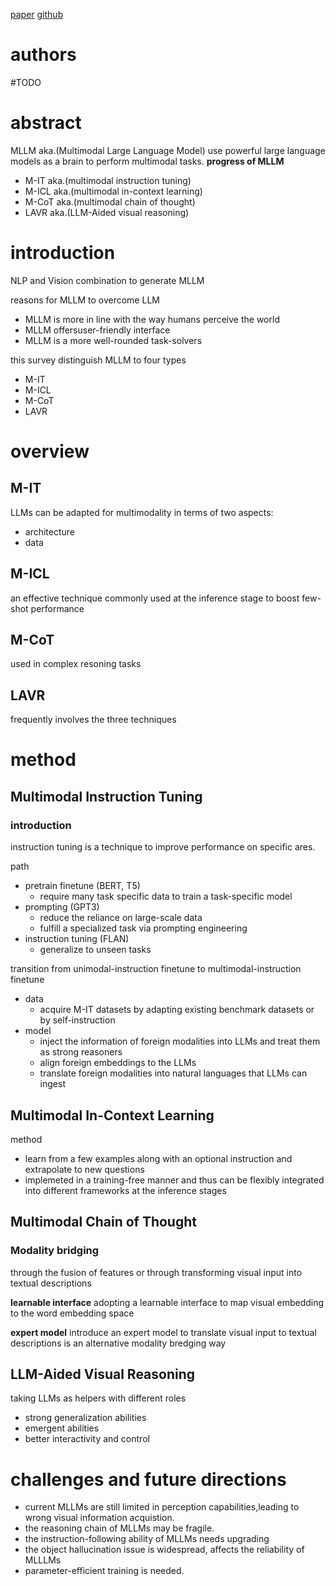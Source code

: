 <!--
 * @Descripttion: 
 * @version: 1.0
 * @Author: Areebol
 * @Date: 2023-07-01 10:24:54
-->

[paper](https://arxiv.org/pdf/2306.13549.pdf)
[github](https://github.com/BradyFU/Awesome-Multimodal-Large-Language-Models)
# authors
#TODO
# abstract
MLLM aka.(Multimodal Large Language Model) use powerful large language models as a brain to perform multimodal tasks.
**progress of MLLM**
- M-IT aka.(multimodal instruction tuning)
- M-ICL aka.(multimodal in-context learning)
- M-CoT aka.(multimodal chain of thought)
- LAVR aka.(LLM-Aided visual reasoning)

# introduction
NLP and Vision combination to generate MLLM

reasons for MLLM to overcome LLM
- MLLM is more in line with the way humans perceive the world
- MLLM offersuser-friendly interface
- MLLM is a more well-rounded task-solvers

this survey distinguish MLLM to four types
- M-IT
- M-ICL
- M-CoT
- LAVR

# overview
## M-IT
LLMs can be adapted for multimodality in terms of two aspects:
- architecture
- data
## M-ICL
an effective technique commonly used at the inference stage to boost few-shot performance

## M-CoT
used in complex resoning tasks
## LAVR
frequently involves the three techniques

# method
## Multimodal Instruction Tuning
### introduction
instruction tuning is a technique to improve performance on specific ares.

path
- pretrain finetune (BERT, T5)
  - require many task specific data to train a task-specific model
- prompting (GPT3)
  - reduce the reliance on large-scale data
  - fulfill a specialized task via prompting engineering
- instruction tuning (FLAN)
  - generalize to unseen tasks

transition from unimodal-instruction finetune to multimodal-instruction finetune
- data
  - acquire M-IT datasets by adapting existing benchmark datasets or by self-instruction
- model
  - inject the information of foreign modalities into LLMs and treat them as strong reasoners
  - align foreign embeddings to the LLMs 
  - translate foreign modalities into natural languages that LLMs can ingest


## Multimodal In-Context Learning
method 
- learn from a few examples along with an optional instruction and extrapolate to new questions
- implemeted in a training-free manner and thus can be flexibly integrated into different frameworks at the inference stages


## Multimodal Chain of Thought
### Modality bridging
through the fusion of features or through transforming visual input into textual descriptions

**learnable interface**
adopting a learnable interface to map visual embedding to the word embedding space

**expert model**
introduce an expert model to translate visual input to textual descriptions is an alternative modality bredging way

## LLM-Aided Visual Reasoning
taking LLMs as helpers with different roles
- strong generalization abilities
- emergent abilities
- better interactivity and control

# challenges and future directions
- current MLLMs are still limited in perception capabilities,leading to wrong visual information acquistion.
- the reasoning chain of MLLMs may be fragile.
- the instruction-following ability of MLLMs needs upgrading
- the object hallucination issue is widespread, affects the reliability of MLLLMs
- parameter-efficient training is needed.